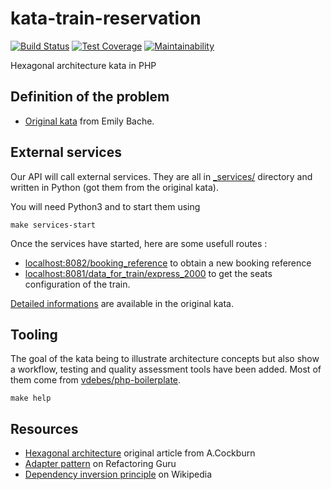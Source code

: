 # kata-train-reservation
[![Build Status](https://api.travis-ci.org/vdebes/kata-train-reservation.svg?branch=master)](https://travis-ci.org/vdebes/kata-train-reservation)
[![Test Coverage](https://api.codeclimate.com/v1/badges/d3212371239a59fae1e4/test_coverage)](https://codeclimate.com/github/vdebes/kata-train-reservation/test_coverage)
[![Maintainability](https://api.codeclimate.com/v1/badges/d3212371239a59fae1e4/maintainability)](https://codeclimate.com/github/vdebes/kata-train-reservation/maintainability)

Hexagonal architecture kata in PHP

## Definition of the problem
* [Original kata](https://github.com/emilybache/KataTrainReservation) from Emily Bache.

## External services
Our API will call external services. They are all in [_services/](/_services) directory and written in Python 
(got them from the original kata).

You will need Python3 and to start them using 
```
make services-start
``` 

Once the services have started, here are some usefull routes :
* [localhost:8082/booking_reference](http://localhost:8082/booking_reference) to obtain a new booking reference
* [localhost:8081/data_for_train/express_2000](http://localhost:8081/data_for_train/express_2000) to get the seats 
configuration of the train.

[Detailed informations](https://github.com/emilybache/KataTrainReservation#booking-reference-service) are available in 
the original kata.

## Tooling
The goal of the kata being to illustrate architecture concepts but also show a workflow, testing and quality assessment 
tools have been added. Most of them come from [vdebes/php-boilerplate](https://github.com/vdebes/php-boilerplate). 

```
make help
```

## Resources
* [Hexagonal architecture](https://alistair.cockburn.us/hexagonal-architecture/) original article from A.Cockburn
* [Adapter pattern](https://refactoring.guru/design-patterns/adapter) on Refactoring Guru
* [Dependency inversion principle](https://en.wikipedia.org/wiki/Dependency_inversion_principle) on Wikipedia
